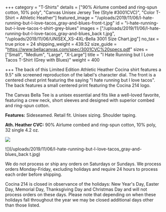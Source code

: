 +++
category = "T-Shirts"
details = ["90% Airlume combed and ring-spun cotton, 10% poly", "Canvas Unisex Jersey Tee (Style #3001CVC)", "Color T-Shirt = Athletic Heather"]
featured_image = "/uploads/2019/11/06/I-hate-running-but-I-love-tacos_gray-and-blues-front-t.jpg"
id = "i-hate-running-but-i-love-tacos-t-shirt-grey-blues"
images = ["/uploads/2019/11/06/I-hate-running-but-I-love-tacos_gray-and-blues_back t.jpg", "/uploads/2019/11/06/UNISEX_XS-4XL-Bella 3001 Size Chart.jpg"]
no_tax = true
price = 24
shipping_weight = 439.52
size_guide = "https://www.bellacanvas.com/spec/3001CVC%20specs.pdf"
sizes = ["Small", "Medium", "Large", "X-Large"]
title = "I Hate Running but I Love Tacos T-Shirt (Grey with Blues)"
weight = 400

+++
The back of this Limited Edition Athletic Heather Cocina shirt features a 9.5" silk screened reproduction of the label's character dial. The front is a centered chest print featuring the saying "I hate running but I love tacos". The back features a small centered print featuring the Cocina 214 logo.

The Canvas Bella Tee is a unisex essential and fits like a well-loved favorite, featuring a crew neck, short sleeves and designed with superior combed and ring-spun cotton.

**Features:** Sideseamed. Retail fit. Unisex sizing. Shoulder taping.

**Ath. Heather CVC:** 90% Airlume combed and ring-spun cotton, 10% poly, 32 single 4.2 oz.

![](/uploads/2019/11/06/I-hate-running-but-I-love-tacos_gray-and-blues-front-t.jpg)

![](/uploads/2019/11/06/I-hate-running-but-I-love-tacos_gray-and-blues_back t.jpg)

We do not process or ship any orders on Saturdays or Sundays. We process orders Monday-Friday, excluding holidays and require 24 hours to process each order before shipping.

Cocina 214 is closed in observance of the holidays: New Year's Day, Easter Day, Memorial Day, Thanksgiving Day and Christmas Day and will not process orders on these days. Please note that depending on when these holidays fall throughout the year we may be closed additional days other than those listed.
